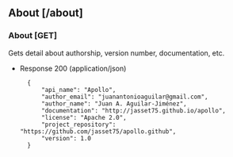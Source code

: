 ## About [/about]

### About [GET]

Gets detail about authorship, version number, documentation, etc.

+ Response 200 (application/json)

        {
            "api_name": "Apollo",
            "author_email": "juanantonioaguilar@gmail.com",
            "author_name": "Juan A. Aguilar-Jiménez",
            "documentation": "http://jasset75.github.io/apollo",
            "license": "Apache 2.0",
            "project_repository": "https://github.com/jasset75/apollo.github",
            "version": 1.0
        }
